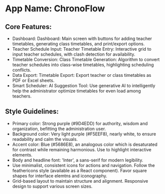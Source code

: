 # **App Name**: ChronoFlow

## Core Features:

- Dashboard: Dashboard: Main screen with buttons for adding teacher timetables, generating class timetables, and print/export options.
- Teacher Schedule Input: Teacher Timetable Entry: Interactive grid to input teacher schedules, with clash detection for availability.
- Timetable Conversion: Class Timetable Generation: Algorithm to convert teacher schedules into class-wise timetables, highlighting scheduling conflicts.
- Data Export: Timetable Export: Export teacher or class timetables as PDF or Excel sheets.
- Smart Scheduler: AI Suggestion Tool: Use generative AI to intelligently help the administrator optimize timetables for even load among teachers.

## Style Guidelines:

- Primary color: Strong purple (#9D4EDD) for authority, wisdom and organization, befitting the administration user.
- Background color: Very light purple (#F5EEF8), nearly white, to ensure readability and calm the visuals.
- Accent color: Blue (#5686E8), an analogous color which is desaturated for contrast while remaining harmonious. Use to highlight interactive elements.
- Body and headline font: 'Inter', a sans-serif for modern legibility.
- Use minimalist, consistent icons for actions and navigation. Follow the feathericons style (available as a React component). Favor square shapes for interface elemtns and iconography.
- Grid-based layout to maintain structure and alignment. Responsive design to support various screen sizes.